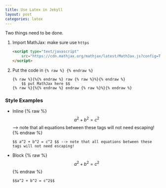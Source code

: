 ```yaml
---
title: Use Latex in Jekyll
layout: post
categories: latex
---
```

Two things need to be done.

<!--more-->

1. Import MathJax: make sure use ```https```
    ``` html
    <script type="text/javascript"
        src="https://cdn.mathjax.org/mathjax/latest/MathJax.js?config=TeX-AMS-MML_HTMLorMML">
    </script>
    ```
2. Put the code in ```{% raw %} {% endraw %}```
    ```
    {% raw %}{%{% endraw %} raw {% raw %}%}{% endraw %}
        $$ put MathJax here $$
    {% raw %}{%{% endraw %} endraw {% raw %}%}{% endraw %}
    ```
    
### Style Examples

* Inline
    {% raw %}
    $$ a^2 + b^2 = c^2 $$ --> note that all equations between these tags will not need escaping! 
    {% endraw %}

    ```
    $$ a^2 + b^2 = c^2 $$ --> note that all equations between these tags will not need escaping!
    ```

* Block
    {% raw %}
    $$ a^2 + b^2 = c^2 $$
    {% endraw %}

    ```
    $$a^2 + b^2 = c^2$$
    ```